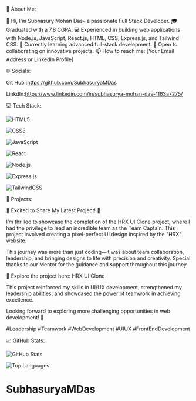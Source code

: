 
💫 About Me:

👋 Hi, I'm Subhasury Mohan Das– a passionate Full Stack Developer. 🎓 Graduated with a 7.8 CGPA. 💻 Experienced in building web applications with Node.js, JavaScript, React.js, HTML, CSS, Express.js, and Tailwind CSS. 🌱 Currently learning advanced full-stack development. 🤝 Open to collaborating on innovative projects. 📫 How to reach me: [Your Email Address or LinkedIn Profile]

🌐 Socials:

Git Hub :https://github.com/SubhasuryaMDas

LinkdIn:https://www.linkedin.com/in/subhasurya-mohan-das-1163a7275/

💻 Tech Stack:

![HTML5](https://img.shields.io/badge/HTML5-E34F26?style=for-the-badge&logo=html5&logoColor=white)

![CSS3](https://img.shields.io/badge/CSS3-1572B6?style=for-the-badge&logo=css3&logoColor=white)

![JavaScript](https://img.shields.io/badge/JavaScript-F7DF1E?style=for-the-badge&logo=javascript&logoColor=black)

![React](https://img.shields.io/badge/React-20232A?style=for-the-badge&logo=react&logoColor=61DAFB)

![Node.js](https://img.shields.io/badge/Node.js-339933?style=for-the-badge&logo=node.js&logoColor=white)

![Express.js](https://img.shields.io/badge/Express.js-000000?style=for-the-badge&logo=express&logoColor=white)

![TailwindCSS](https://img.shields.io/badge/Tailwind_CSS-38B2AC?style=for-the-badge&logo=tailwind-css&logoColor=white)







🚀 Projects:

🌟 Excited to Share My Latest Project! 🌟

I’m thrilled to showcase the completion of the HRX UI Clone project, where I had the privilege to lead an incredible team as the Team Captain. This project involved creating a pixel-perfect UI design inspired by the "HRX" website.

This journey was more than just coding—it was about team collaboration, leadership, and bringing designs to life with precision and creativity. Special thanks to our Mentor for the guidance and support throughout this journey.

🔗 Explore the project here: HRX UI Clone

This project reinforced my skills in UI/UX development, strengthened my leadership abilities, and showcased the power of teamwork in achieving excellence.

Looking forward to exploring more challenging opportunities in web development! 🚀

#Leadership #Teamwork #WebDevelopment #UIUX #FrontEndDevelopment

📈 GitHub Stats:

![GitHub Stats](https://github-readme-stats.vercel.app/api?username=yourusername&show_icons=true&theme=radical)

![Top Languages](https://github-readme-stats.vercel.app/api/top-langs/?username=yourusername&layout=compact&theme=radical)



# SubhasuryaMDas
